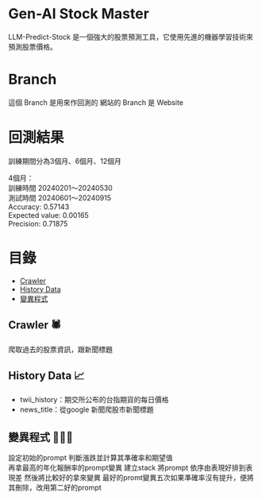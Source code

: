 # Gen-AI Stock Master

LLM-Predict-Stock 是一個強大的股票預測工具，它使用先進的機器學習技術來預測股票價格。

# Branch 
這個 Branch 是用來作回測的
網站的 Branch 是 Website

# 回測結果
訓練期間分為3個月、6個月、12個月

4個月：  
訓練時間 20240201～20240530  
測試時間 20240601～20240915  
Accuracy: 0.57143  
Expected value: 0.00165  
Precision: 0.71875  


# 目錄
- [Crawler](crawlers)
- [History Data](history_data)
- [變異程式](run_mutate_TX.ipynb)

## Crawler 🕷️
爬取過去的股票資訊，跟新聞標題

## History Data 📈
- twii_history：期交所公布的台指期貨的每日價格
- news_title：從google 新聞爬股市新聞標題

## 變異程式 🧑🏻‍💻
設定初始的prompt 判斷漲跌並計算其準確率和期望值  
再拿最高的年化報酬率的prompt變異
建立stack 將prompt 依序由表現好排到表現差
然後將比較好的拿來變異
最好的promt變異五次如果準確率沒有提升，便將其刪除，改用第二好的prompt
